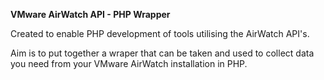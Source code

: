 **VMware AirWatch API - PHP Wrapper**

Created to enable PHP development of tools utilising the AirWatch API's. 

Aim is to put together a wraper that can be taken and used to collect data you need from your VMware AirWatch installation in PHP. 